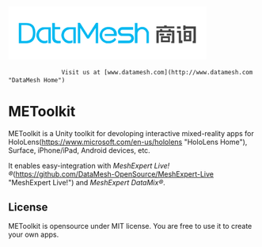 <img src="https://github.com/DataMesh-OpenSource/MeshExpert-Live/blob/master/resources/datamesh.png" width="400">

                   Visit us at [www.datamesh.com](http://www.datamesh.com "DataMesh Home")

# METoolkit

METoolkit is a Unity toolkit for devoloping interactive mixed-reality apps for HoloLens(https://www.microsoft.com/en-us/hololens "HoloLens Home"), Surface, iPhone/iPad, Android devices, etc. 

It enables easy-integration with *MeshExpert Live!&reg;*(https://github.com/DataMesh-OpenSource/MeshExpert-Live "MeshExpert Live!") and *MeshExpert DataMix&reg;*.


## License

METoolkit is opensource under MIT license. You are free to use it to create your own apps.
